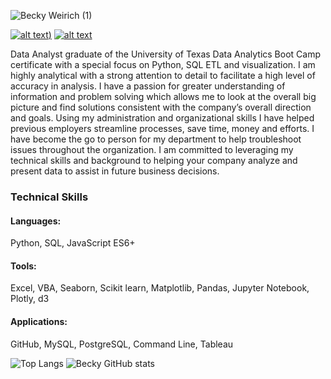 ![Becky Weirich (1)](https://user-images.githubusercontent.com/37723017/127712165-cb37f166-e53b-49ac-995b-d396a445d244.png)

<a href="https://www.linkedin.com/in/becky-weirich/"> ![alt text](https://user-images.githubusercontent.com/37723017/127717213-257ad7a4-87dc-4f21-a473-35e599180536.png))</a>
<a href="mailto: bweirich26@gmail.com"> ![alt text](https://user-images.githubusercontent.com/37723017/127715413-13e6820b-757b-49b5-b33a-0316ef207134.png)</a>
                                                               
Data Analyst graduate of the University of Texas Data Analytics Boot Camp certificate with a special focus on Python, SQL ETL and visualization.  I am highly analytical with a strong attention to detail to facilitate a high level of accuracy in analysis.  I have a passion for greater understanding of information and problem solving which allows me to look at the overall big picture and find solutions consistent with the company’s overall direction and goals. Using my administration and organizational skills I have helped previous employers streamline processes, save time, money and efforts. I have become the go to person for my department to help troubleshoot issues throughout the organization.   I am committed to leveraging my technical skills and background to helping your company analyze and present data to assist in future business decisions. 

### Technical Skills

#### Languages: 
Python, SQL, JavaScript ES6+
#### Tools: 
Excel, VBA, Seaborn, Scikit learn, Matplotlib, Pandas, Jupyter Notebook, Plotly, d3
#### Applications: 
GitHub, MySQL, PostgreSQL, Command Line, Tableau


![Top Langs](https://github-readme-stats.vercel.app/api/top-langs/?username=bweirich&theme=react 'Becky\'s Top Languages Card')
![Becky GitHub stats](https://github-readme-stats.vercel.app/api?username=bweirich&theme=react&show_icons=true&count_private=true 'Becky GutHub Stats')

